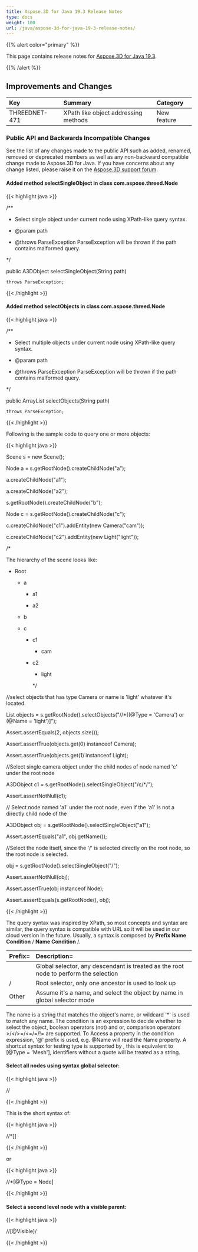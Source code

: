 ```yaml
---
title: Aspose.3D for Java 19.3 Release Notes
type: docs
weight: 100
url: /java/aspose-3d-for-java-19-3-release-notes/
---
```


{{% alert color="primary" %}} 

This page contains release notes for [Aspose.3D for Java 19.3](https://repository.aspose.com/repo/com/aspose/aspose-xps/19.3/).

{{% /alert %}} 
## **Improvements and Changes**

|**Key**|**Summary**|**Category**|
| :- | :- | :- |
|THREEDNET-471 |XPath like object addressing methods|New feature|
### **Public API and Backwards Incompatible Changes**
See the list of any changes made to the public API such as added, renamed, removed or deprecated members as well as any non-backward compatible change made to Aspose.3D for Java. If you have concerns about any change listed, please raise it on the [Aspose.3D support forum](https://forum.aspose.com/c/3d).
#### **Added method selectSingleObject in class com.aspose.threed.Node**
{{< highlight java >}}

 /**

 * Select single object under current node using XPath-like query syntax.

 * @param path 

 * @throws ParseException ParseException will be thrown if the path contains malformed query.

 */

public A3DObject selectSingleObject(String path)

    throws ParseException;

{{< /highlight >}}
#### **Added method selectObjects in class com.aspose.threed.Node**
{{< highlight java >}}

 /**

 * Select multiple objects under current node using XPath-like query syntax.

 * @param path 

 * @throws ParseException ParseException will be thrown if the path contains malformed query.

 */

public ArrayList<A3DObject> selectObjects(String path)

    throws ParseException;

{{< /highlight >}}

Following is the sample code to query one or more objects:

{{< highlight java >}}

 Scene s = new Scene();

Node a = s.getRootNode().createChildNode("a");

a.createChildNode("a1");

a.createChildNode("a2");

s.getRootNode().createChildNode("b");

Node c = s.getRootNode().createChildNode("c");

c.createChildNode("c1").addEntity(new Camera("cam"));

c.createChildNode("c2").addEntity(new Light("light"));

/*

The hierarchy of the scene looks like:

 - Root

    - a

        - a1

        - a2

    - b

    - c

        - c1

            - cam

        - c2

            - light

             */

//select objects that has type Camera or name is 'light' whatever it's located.

List<A3DObject> objects = s.getRootNode().selectObjects("//*[(@Type = 'Camera') or (@Name = 'light')]");

Assert.assertEquals(2, objects.size());

Assert.assertTrue(objects.get(0) instanceof Camera);

Assert.assertTrue(objects.get(1) instanceof Light);

//Select single camera object under the child nodes of node named 'c' under the root node

A3DObject c1 = s.getRootNode().selectSingleObject("/c/*/<Camera>");

Assert.assertNotNull(c1);

// Select node named 'a1' under the root node, even if the 'a1' is not a directly child node of the

A3DObject obj = s.getRootNode().selectSingleObject("a1");

Assert.assertEquals("a1", obj.getName());

//Select the node itself, since the '/' is selected directly on the root node, so the root node is selected.

obj = s.getRootNode().selectSingleObject("/");

Assert.assertNotNull(obj);

Assert.assertTrue(obj instanceof Node);

Assert.assertEquals(s.getRootNode(), obj);

{{< /highlight >}}

The query syntax was inspired by XPath, so most concepts and syntax are similar, the query syntax is compatible with URL so it will be used in our cloud version in the future. Usually, a syntax is composed by **Prefix Name Condition** / **Name Condition** /.

|**Prefix=**|**Description=**|
| :- | :- |
| |Global selector, any descendant is treated as the root node to perform the selection |
|/|Root selector, only one ancestor is used to look up |
|Other |Assume it's a name, and select the object by name in global selector mode |
The name is a string that matches the object's name, or wildcard '*' is used to match any name. The condition is an expression to decide whether to select the object, boolean operators (not) and or, comparison operators >/</>=/<=/=/!= are supported. To Access a property in the condition expression, '@' prefix is used, e.g. @Name will read the Name property. A shortcut syntax for testing type is supported by <Mesh>, this is equivalent to [@Type = 'Mesh'], identifiers without a quote will be treated as a string.
#### **Select all nodes using syntax global selector:**
{{< highlight java >}}

 //<Node>

{{< /highlight >}}

This is the short syntax of:

{{< highlight java >}}

 //*[<Node>]

{{< /highlight >}}

or

{{< highlight java >}}

 //*[@Type = Node]

{{< /highlight >}}
#### **Select a second level node with a visible parent:**
{{< highlight java >}}

 //<Node>[@Visible]/<Node>

{{< /highlight >}}
